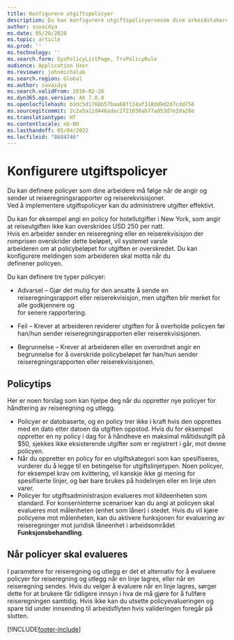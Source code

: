 ```yaml
---
title: Konfigurere utgiftspolicyer
description: Du kan konfigurere utgiftspolicyernesom dine arbeidstakere må følge når de går inn i og sender utgiftsrapporter og reiseregninger i Microsoft Dynamics 365 Finance.
author: suvaidya
ms.date: 05/20/2020
ms.topic: article
ms.prod: ''
ms.technology: ''
ms.search.form: SysPolicyListPage, TrvPolicyRule
audience: Application User
ms.reviewer: johnmichalak
ms.search.region: Global
ms.author: suvaidya
ms.search.validFrom: 2016-02-28
ms.dyn365.ops.version: AX 7.0.0
ms.openlocfilehash: b3dc5d1768b57baa68f134af318dd9d2d7cdd756
ms.sourcegitcommit: 2c2a5a11d446adec2f21030ab77a053d7e2da28e
ms.translationtype: HT
ms.contentlocale: nb-NO
ms.lasthandoff: 05/04/2022
ms.locfileid: "8684746"
---
```

# <a name="set-up-expense-policies"></a>Konfigurere utgiftspolicyer

Du kan definere policyer som dine arbeidere må følge når de angir og sender ut reiseregningsrapporter og reiserekvisisjoner.         
Ved å implementere utgiftspolicyer kan du administrere utgifter effektivt.         

Du kan for eksempel angi en policy for hotellutgifter i New York, som angir at reiseutgiften ikke kan overskrides USD 250 per natt.       
Hvis en arbeider sender en reiseregning eller en reiserekvisisjon der romprisen overskrider dette beløpet, vil systemet varsle        
arbeideren om at policybeløpet for utgiften er overskredet. Du kan konfigurere meldingen som arbeideren skal motta når du        
definener policyen.      
        
Du kan definere tre typer policyer:         
        
- Advarsel – Gjør det mulig for den ansatte å sende en reiseregningsrapport eller reiserekvisisjon, men utgiften blir merket for alle godkjennere og        
  for senere rapportering.        

- Feil – Krever at arbeideren reviderer utgiften for å overholde policyen før han/hun sender reiseregningsrapporten eller reiserekvisisjonen.       
 
 - Begrunnelse – Krever at arbeideren eller en overordnet angir en begrunnelse for å overskride policybeløpet før han/hun sender reiseregningsrapporten eller reiserekvisisjonen.        

## <a name="policy-tips"></a>Policytips
Her er noen forslag som kan hjelpe deg når du oppretter nye policyer for håndtering av reiseregning og utlegg. 
* Policyer er datobaserte, og en policy trer ikke i kraft hvis den opprettes med en dato etter datoen da utgiften oppstod. Hvis du for eksempel oppretter en ny policy i dag for å håndheve en maksimal måltidsutgift på $50, sjekkes ikke eksisterende utgifter som er registrert i går, mot denne policyen.
* Når du oppretter en policy for en utgiftskategori som kan spesifiseres, vurderer du å legge til en betingelse for utgiftslinjetypen. Noen policyer, for eksempel krav om kvittering, vil kanskje ikke gi mening for spesifiserte linjer, og bør bare brukes på hodelinjen eller en linje uten varer. 
* Policyer for utgiftsadministrasjon evalueres mot kildeenheten som standard. For konserninterne scenarioer kan du angi at policyen skal evalueres mot målenheten (enhet som låner) i stedet. Hvis du vil kjøre policyene mot målenheten, kan du aktivere funksjonen for evaluering av reiseregninger mot juridisk låneenhet i arbeidsområdet **Funksjonsbehandling**.

## <a name="when-to-evaluate-policies"></a>Når policyer skal evalueres

I parametere for reiseregning og utlegg er det et alternativ for å evaluere policyer for reiseregning og utlegg når en linje lagres, eller når en reiseregning sendes. Hvis du velger å evaluere når en linje lagres, sørger dette for at brukere får tidligere innsyn i hva de må gjøre for å fullføre reiseregningen samtidig. Hvis ikke kan du utsette policyevalueringen og spare tid under innsending til arbeidsflyten hvis valideringen foregår på slutten.


[!INCLUDE[footer-include](../includes/footer-banner.md)]